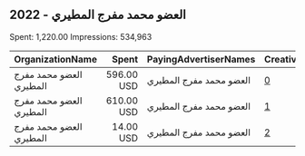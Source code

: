 ## 2022 - العضو محمد مفرج المطيري 
Spent: 1,220.00
Impressions: 534,963

|OrganizationName|Spent|PayingAdvertiserNames|CreativeUrls|Impressions|Genders|AgeBrackets|CountryCodes|BillingAddresses|CandidateBallotInformation|
|:---|---:|:---|:---|---:|:---|:---|:---|:---|:---|
|العضو محمد مفرج المطيري|596.00 USD|العضو محمد مفرج المطيري|[0](https://www.snap.com/political-ads/asset/d49de5e1f00eb372601f866a15f1a8844fdd79cbd2807afe3fcd1ae07ab68c93?mediaType=png)|338,875||18+|kuwait|"شرحبيل,حولي,60000,KW"|MOHAMMED MEFREJ ALMUTAIRI|
|العضو محمد مفرج المطيري|610.00 USD|العضو محمد مفرج المطيري|[1](https://www.snap.com/political-ads/asset/92effe1e04e83922f10bed12f636dade60176932fca35ece13af2e643ade30f3?mediaType=jpeg)|189,377||18+|kuwait|"شرحبيل,حولي,60000,KW"||
|العضو محمد مفرج المطيري|14.00 USD|العضو محمد مفرج المطيري|[2](https://www.snap.com/political-ads/asset/8151fa3b73f6c194913853c2c8bde9c04d3b419781ec8f891b68deacdb8f4064?mediaType=png)|6,711|||kuwait|"شرحبيل,حولي,60000,KW"||
